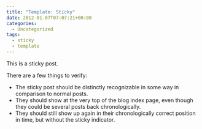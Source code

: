 ```yaml
---
title: "Template: Sticky"
date: 2012-01-07T07:07:21+00:00
categories:
  - Uncategorized
tags:
  - sticky
  - template
---
```

This is a sticky post.

There are a few things to verify:

  * The sticky post should be distinctly recognizable in some way in comparison to normal posts.
  * They should show at the very top of the blog index page, even though they could be several posts back chronologically.
  * They should still show up again in their chronologically correct position in time, but without the sticky indicator.